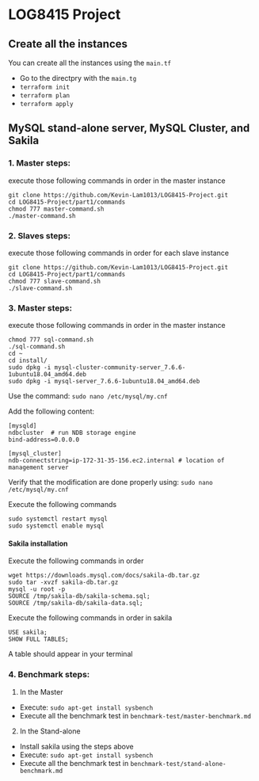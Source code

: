 # LOG8415 Project

## Create all the instances 

You can create all the instances using the `main.tf` 

- Go to the directpry with the `main.tg`
- `terraform init`
- `terraform plan`
- `terraform apply` 

## MySQL stand-alone server, MySQL Cluster, and Sakila

### 1. Master steps:

execute those following commands in order in the master instance

```
git clone https://github.com/Kevin-Lam1013/LOG8415-Project.git
cd LOG8415-Project/part1/commands
chmod 777 master-command.sh
./master-command.sh
```

### 2. Slaves steps:

execute those following commands in order for each slave instance

```
git clone https://github.com/Kevin-Lam1013/LOG8415-Project.git
cd LOG8415-Project/part1/commands
chmod 777 slave-command.sh
./slave-command.sh
```

### 3. Master steps:

execute those following commands in order in the master instance

```
chmod 777 sql-command.sh
./sql-command.sh
cd ~
cd install/
sudo dpkg -i mysql-cluster-community-server_7.6.6-1ubuntu18.04_amd64.deb
sudo dpkg -i mysql-server_7.6.6-1ubuntu18.04_amd64.deb
```

Use the command: `sudo nano /etc/mysql/my.cnf`

Add the following content:

```
[mysqld]
ndbcluster  # run NDB storage engine
bind-address=0.0.0.0

[mysql_cluster]
ndb-connectstring=ip-172-31-35-156.ec2.internal # location of management server
```

Verify that the modification are done properly using: `sudo nano /etc/mysql/my.cnf`

Execute the following commands

```
sudo systemctl restart mysql
sudo systemctl enable mysql
```

#### Sakila installation

Execute the following commands in order

```
wget https://downloads.mysql.com/docs/sakila-db.tar.gz
sudo tar -xvzf sakila-db.tar.gz
mysql -u root -p
SOURCE /tmp/sakila-db/sakila-schema.sql;
SOURCE /tmp/sakila-db/sakila-data.sql;
```

Execute the following commands in order in sakila

```
USE sakila;
SHOW FULL TABLES;
```

A table should appear in your terminal

### 4. Benchmark steps:

1. In the Master
- Execute: `sudo apt-get install sysbench`
- Execute all the benchmark test in `benchmark-test/master-benchmark.md`

2. In the Stand-alone
- Install sakila using the steps above
- Execute: `sudo apt-get install sysbench`
- Execute all the benchmark test in `benchmark-test/stand-alone-benchmark.md`
